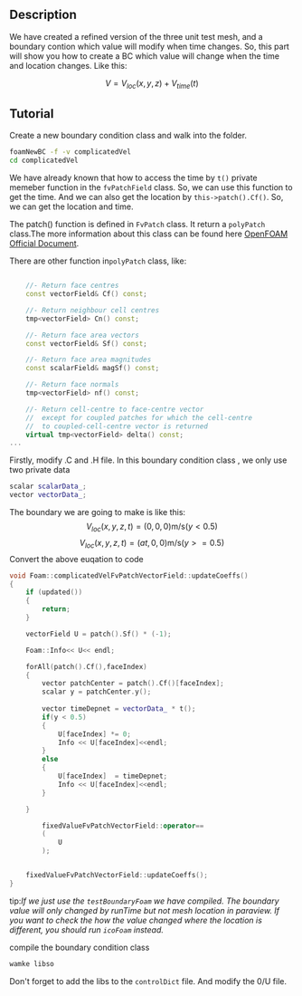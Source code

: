 ## Description

We have created a refined version of the three unit test mesh, and a boundary contion which value 
will modify when time changes. So, this part will show you how to create a BC which value will change
when the time and location changes. Like this:

$$V = V_{loc}(x,y,z) + V_{time}(t)$$

## Tutorial
Create a new boundary condition class and walk into the folder.
```bash
foamNewBC -f -v complicatedVel
cd complicatedVel
```

We have already known that how to access the time by `t()` private memeber function in the `fvPatchField` class. So, we can use this function to get the time. And we can also get the location by `this->patch().Cf()`. So, we can get the location and time. 

The patch() function is defined in `FvPatch` class. It return a `polyPatch` class.The more information about this class can be found here [OpenFOAM Official Document](https://cpp.openfoam.org/v10/classFoam_1_1fvPatch.html).

There are other function in`polyPatch` class, like:
```CPP

    //- Return face centres
    const vectorField& Cf() const;

    //- Return neighbour cell centres
    tmp<vectorField> Cn() const;

    //- Return face area vectors
    const vectorField& Sf() const;

    //- Return face area magnitudes
    const scalarField& magSf() const;

    //- Return face normals
    tmp<vectorField> nf() const;

    //- Return cell-centre to face-centre vector
    //  except for coupled patches for which the cell-centre
    //  to coupled-cell-centre vector is returned
    virtual tmp<vectorField> delta() const;
...
```
Firstly, modify .C and .H file. In this boundary condition class , we only use two 
private data 

```cpp
scalar scalarData_;
vector vectorData_;
```
The boundary we are going to make is like this:
$$ V_{loc}(x,y,z,t) = (0,0,0)\text{m/s}(y<0.5)$$
$$ V_{loc}(x,y,z,t) = (at,0,0)\text{m/s}(y>=0.5)$$
Convert the above euqation to code

```cpp
void Foam::complicatedVelFvPatchVectorField::updateCoeffs()
{
    if (updated())
    {
        return;
    }

    vectorField U = patch().Sf() * (-1);

    Foam::Info<< U<< endl;

    forAll(patch().Cf(),faceIndex)
    {
        vector patchCenter = patch().Cf()[faceIndex];
        scalar y = patchCenter.y(); 
        
        vector timeDepnet = vectorData_ * t();
        if(y < 0.5)
        {
            U[faceIndex] *= 0;
            Info << U[faceIndex]<<endl;
        }
        else
        {
            U[faceIndex]  = timeDepnet;
            Info << U[faceIndex]<<endl;
        }

    }

        fixedValueFvPatchVectorField::operator==
        (
            U
        );


    fixedValueFvPatchVectorField::updateCoeffs();
}
```

tip:*If we just use the `testBoundaryFoam` we have compiled. The boundary value will only changed by runTime but not mesh location in paraview. If you want to check the how the value changed where the location is different, you should run `icoFoam` instead.*

compile the boundary condition class
```bash
wamke libso
```

Don't forget to add the libs to the `controlDict` file. And modify the 0/U file.



